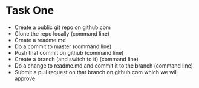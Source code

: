 # Task One
* Create a public git repo on github.com
* Clone the repo locally (command line)
* Create a readme.md
* Do a commit to master (command line)
* Push that commit on github (command line)
* Create a branch (and switch to it) (command line)
* Do a change to readme.md and commit it to the branch (command line)
* Submit a pull request on that branch on github.com which we will approve
